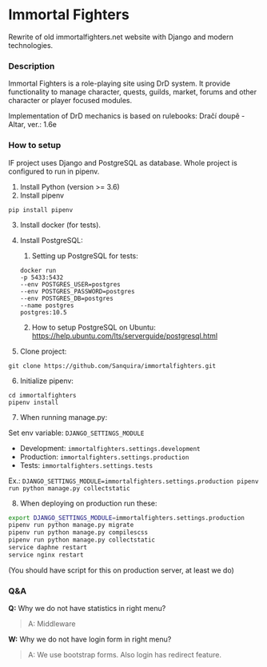 # Immortal Fighters
Rewrite of old immortalfighters.net website with Django and modern technologies.

### Description

Immortal Fighters is a role-playing site using DrD system.
It provide functionality to manage character, quests, guilds, market, forums and other character or player focused modules.

Implementation of DrD mechanics is based on rulebooks: Dračí doupě - Altar, ver.: 1.6e

### How to setup

IF project uses Django and PostgreSQL as database. Whole project is configured to run in pipenv.

1. Install Python (version >= 3.6)
2. Install pipenv
  ```
  pip install pipenv
  ```
3. Install docker (for tests).
4. Install PostgreSQL:
   1. Setting up PostgreSQL for tests:
    ```
    docker run
    -p 5433:5432
    --env POSTGRES_USER=postgres
    --env POSTGRES_PASSWORD=postgres
    --env POSTGRES_DB=postgres
    --name postgres
    postgres:10.5 
    ```
    
   2. How to setup PostgreSQL on Ubuntu: https://help.ubuntu.com/lts/serverguide/postgresql.html
5. Clone project:
  ```
  git clone https://github.com/Sanquira/immortalfighters.git
  ```
6. Initialize pipenv:
  ```
  cd immortalfighters
  pipenv install
  ```
7. When running manage.py:

  Set env variable: `DJANGO_SETTINGS_MODULE`
  * Development:
  `immortalfighters.settings.development`
  * Production:
  `immortalfighters.settings.production`
  * Tests:
  `immortalfighters.settings.tests`
  
  Ex.:
  `DJANGO_SETTINGS_MODULE=immortalfighters.settings.production pipenv run python manage.py collectstatic`
  
8. When deploying on production run these:
  ```bash
  export DJANGO_SETTINGS_MODULE=immortalfighters.settings.production
  pipenv run python manage.py migrate
  pipenv run python manage.py compilescss
  pipenv run python manage.py collectstatic
  service daphne restart
  service nginx restart
  ```

(You should have script for this on production server, at least we do)

### Q&A
**Q:** Why we do not have statistics in right menu?
> A: Middleware

**W:** Why we do not have login form in right menu?
> A: We use bootstrap forms. Also login has redirect feature.
